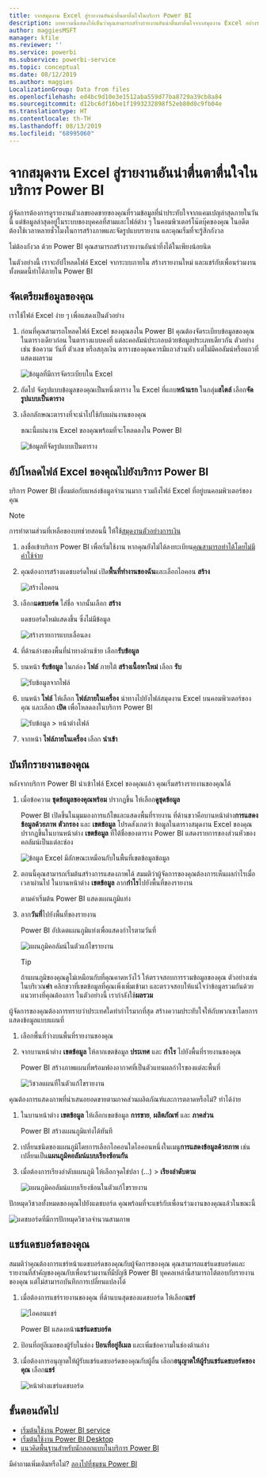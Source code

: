 ```yaml
---
title: จากสมุดงาน Excel สู่รายงานอันน่าตื่นตาตื่นใจในบริการ Power BI
description: บทความนี้แสดงให้เห็นว่าคุณสามารถสร้างรายงานอันน่าตื่นตาตื่นใจจากสมุดงาน Excel อย่างรวดเร็วได้อย่างไร
author: maggiesMSFT
manager: kfile
ms.reviewer: ''
ms.service: powerbi
ms.subservice: powerbi-service
ms.topic: conceptual
ms.date: 08/12/2019
ms.author: maggies
LocalizationGroup: Data from files
ms.openlocfilehash: ed4bc9d10e3e1512aba559d77ba8729a39cb8a84
ms.sourcegitcommit: d12bc6df16be1f1993232898f52eb80d0c9fb04e
ms.translationtype: HT
ms.contentlocale: th-TH
ms.lasthandoff: 08/13/2019
ms.locfileid: "68995060"
---
```

# <a name="from-excel-workbook-to-stunning-report-in-the-power-bi-service"></a>จากสมุดงาน Excel สู่รายงานอันน่าตื่นตาตื่นใจในบริการ Power BI
ผู้จัดการต้องการดูรายงานตัวเลขยอดขายของคุณที่รวมข้อมูลที่น่าประทับใจจากแคมเปญล่าสุดภายในวันนี้ แต่ข้อมูลล่าสุดอยู่ในระบบของบุคคลที่สามและไฟล์ต่าง ๆ ในคอมพิวเตอร์โน๊ตบุ๊คของคุณ ในอดีตต้องใช้เวลาหลายชั่วโมงในการสร้างภาพและจัดรูปแบบรายงาน และคุณเริ่มที่จะรู้สึกกังวล

ไม่ต้องกังวล ด้วย Power BI คุณสามารถสร้างรายงานอันน่าทึ่งได้ในเพียงน้อยนิด

ในตัวอย่างนี้ เราจะอัปโหลดไฟล์ Excel จากระบบภายใน สร้างรายงานใหม่ และแชร์กับเพื่อนร่วมงาน ทั้งหมดนี้ทำได้ภายใน Power BI

## <a name="prepare-your-data"></a>จัดเตรียมข้อมูลของคุณ
เราใช้ไฟล์ Excel ง่าย ๆ เพื่อแสดงเป็นตัวอย่าง 

1. ก่อนที่คุณสามารถโหลดไฟล์ Excel ของคุณลงใน Power BI คุณต้องจัดระเบียบข้อมูลของคุณในตารางเดียวก่อน ในตารางแบบคงที่ แต่ละคอลัมน์ประกอบด้วยข้อมูลประเภทเดียวกัน ตัวอย่างเช่น ข้อความ วันที่ ตัวเลข หรือสกุลเงิน ตารางของคุณควรมีแถวส่วนหัว แต่ไม่มีคอลัมน์หรือแถวที่แสดงผลรวม

   ![ข้อมูลที่มีการจัดระเบียบใน Excel](media/service-from-excel-to-stunning-report/pbi_excel_file.png)

2. ถัดไป จัดรูปแบบข้อมูลของคุณเป็นหนึ่งตาราง ใน Excel ที่แถบ**หน้าแรก** ในกลุ่ม**สไตล์** เลือก**จัดรูปแบบเป็นตาราง** 

3. เลือกลักษณะตารางที่จะนำไปใช้กับแผ่นงานของคุณ 

   ขณะนี้แผ่นงาน Excel ของคุณพร้อมที่จะโหลดลงใน Power BI

   ![ข้อมูลที่จัดรูปแบบเป็นตาราง](media/service-from-excel-to-stunning-report/pbi_excel_table.png)

## <a name="upload-your-excel-file-to-the-power-bi-service"></a>อัปโหลดไฟล์ Excel ของคุณไปยังบริการ Power BI
บริการ Power BI เชื่อมต่อกับแหล่งข้อมูลจำนวนมาก รวมถึงไฟล์ Excel ที่อยู่บนคอมพิวเตอร์ของคุณ 

 > [!NOTE] 
 > การทำตามส่วนที่เหลือของบทช่วยสอนนี้ ให้ใช้[สมุดงานตัวอย่างการเงิน](sample-financial-download.md)

1. ลงชื่อเข้าบริการ Power BI เพื่อเริ่มใช้งาน หากคุณยังไม่ได้ลงทะเบียน[คุณสามารถทำได้โดยไม่มีค่าใช้จ่าย](https://powerbi.com)

2. คุณต้องการสร้างแดชบอร์ดใหม่ เปิด**พื้นที่ทำงานของฉัน**และเลือกไอคอน **สร้าง**

   ![สร้างไอคอน](media/service-from-excel-to-stunning-report/power-bi-new-dash.png)

3. เลือก**แดชบอร์ด** ใส่ชื่อ จากนั้นเลือก **สร้าง** 

   แดชบอร์ดใหม่แสดงขึ้น ซึ่งไม่มีข้อมูล

   ![สร้างรายการแบบเลื่อนลง](media/service-from-excel-to-stunning-report/power-bi-create-dash.png)

4. ที่ด้านล่างของพื้นที่นำทางด้านซ้าย เลือก**รับข้อมูล** 

5. บนหน้า **รับข้อมูล** ในกล่อง **ไฟล์** ภายใต้ **สร้างเนื้อหาใหม่** เลือก **รับ**

   ![รับข้อมูลจากไฟล์](media/service-from-excel-to-stunning-report/pbi_get_files.png)

6. บนหน้า **ไฟล์** ให้เลือก **ไฟล์ภายในเครื่อง** นำทางไปยังไฟล์สมุดงาน Excel บนคอมพิวเตอร์ของคุณ และเลือก **เปิด** เพื่อโหลดลงในบริการ Power BI 

   ![รับข้อมูล > หน้าต่างไฟล์](media/service-from-excel-to-stunning-report/pbi_local_file.png)

7. จากหน้า **ไฟล์ภายในเครื่อง** เลือก **นำเข้า**


## <a name="build-your-report"></a>บันทึกรายงานของคุณ
หลังจากบริการ Power BI นำเข้าไฟล์ Excel ของคุณแล้ว คุณเริ่มสร้างรายงานของคุณได้ 

1. เมื่อข้อความ **ชุดข้อมูลของคุณพร้อม** ปรากฏขึ้น ให้เลือก**ดูชุดข้อมูล**  

   Power BI เปิดขึ้นในมุมมองการแก้ไขและแสดงพื้นที่รายงาน ที่ด้านขวาคือบานหน้าต่าง**การแสดงข้อมูลด้วยภาพ** **ตัวกรอง** และ **เขตข้อมูล** โปรดสังเกตว่า ข้อมูลในตารางสมุดงาน Excel ของคุณปรากฏขึ้นในบานหน้าต่าง **เขตข้อมูล** ที่ใต้ชื่อของตาราง Power BI แสดงรายการของส่วนหัวของคอลัมน์เป็นแต่ละช่อง

   ![ข้อมูล Excel มีลักษณะเหมือนกับในพื้นที่เขตข้อมูลข้อมูล](media/service-from-excel-to-stunning-report/pbi_report_fields.png)

2. ตอนนี้คุณสามารถเริ่มต้นสร้างการแสดงภาพได้ สมมติว่าผู้จัดการของคุณต้องการเห็นผลกำไรเมื่อเวลาผ่านไป ในบานหน้าต่าง **เขตข้อมูล** ลาก**กำไร**ไปยังพื้นที่ของรายงาน 

   ตามค่าเริ่มต้น Power BI แสดงแผนภูมิแท่ง 

3. ลาก**วันที่**ไปยังพื้นที่ของรายงาน 

   Power BI อัปเดตแผนภูมิแท่งเพื่อแสดงกำไรตามวันที่

   ![แผนภูมิคอลัมน์ในตัวแก้ไขรายงาน](media/service-from-excel-to-stunning-report/pbi_report_pin-new.png)

   > [!TIP]
   > ถ้าแผนภูมิของคุณดูไม่เหมือนกับที่คุณคาดหวังไว้ ให้ตรวจสอบการรวมข้อมูลของคุณ ตัวอย่างเช่น ในบริเวณ**ค่า** คลิกขวาที่เขตข้อมูลที่คุณเพิ่งเพิ่มเข้ามา และตรวจสอบให้แน่ใจว่าข้อมูลรวมกันด้วยแนวทางที่คุณต้องการ ในตัวอย่างนี้ เรากำลังใช้**ผลรวม**
   > 

ผู้จัดการของคุณต้องการทราบว่าประเทศใดทำกำไรมากที่สุด สร้างความประทับใจให้กับพวกเขาโดยการแสดงข้อมูลแบบแผนที่ 

1. เลือกพื้นที่ว่างบนพื้นที่รายงานของคุณ 

2. จากบานหน้าต่าง **เขตข้อมูล** ให้ลากเขตข้อมูล **ประเทศ** และ **กำไร** ไปยังพื้นที่รายงานของคุณ

   Power BI สร้างภาพแผนที่พร้อมฟองอากาศที่เป็นตัวแทนผลกำไรของแต่ละพื้นที่

   ![วิชวลแผนที่ในตัวแก้ไขรายงาน](media/service-from-excel-to-stunning-report/pbi_report_map-new.png)

คุณต้องการแสดงภาพที่นำเสนอยอดขายตามภาคส่วนผลิตภัณฑ์และการตลาดหรือไม่? ทำได้ง่าย 

1. ในบานหน้าต่าง **เขตข้อมูล** ให้เลือกเขตข้อมูล **การขาย**, **ผลิตภัณฑ์** และ **ภาคส่วน** 
   
   Power BI สร้างแผนภูมิแท่งได้ทันที 

2. เปลี่ยนชนิดของแผนภูมิโดยการเลือกไอคอนใดไอคอนหนึ่งในเมนู**การแสดงข้อมูลด้วยภาพ** เช่น เปลี่ยนเป็น**แผนภูมิคอลัมน์แบบเรียงซ้อนกัน** 

3. เมื่อต้องการเรียงลำดับแผนภูมิ ให้เลือกจุดไข่ปลา (...) > **เรียงลำดับตาม**

   ![แผนภูมิคอลัมน์แบบเรียงซ้อนในตัวแก้ไขรายงาน](media/service-from-excel-to-stunning-report/pbi_barchart-new.png)

ปักหมุดวิชวลทั้งหมดของคุณไปยังแดชบอร์ด คุณพร้อมที่จะแชร์กับเพื่อนร่วมงานของคุณแล้วในขณะนี้

   ![แดชบอร์ดที่มีการปักหมุดวิชวลจำนวนสามภาพ](media/service-from-excel-to-stunning-report/pbi_report.png)

## <a name="share-your-dashboard"></a>แชร์แดชบอร์ดของคุณ
สมมติว่าคุณต้องการแชร์หน้าแดชบอร์ดของคุณกับผู้จัดการของคุณ คุณสามารถแชร์แดชบอร์ดและรายงานที่สำคัญของคุณกับเพื่อนร่วมงานที่มีบัญชี Power BI บุคคลเหล่านี้สามารถโต้ตอบกับรายงานของคุณ แต่ไม่สามารถบันทึกการเปลี่ยนแปลงได้

1. เมื่อต้องการแชร์รายงานของคุณ ที่ด้านบนสุดของแดชบอร์ด ให้เลือก**แชร์**

   ![ไอคอนแชร์](media/service-from-excel-to-stunning-report/power-bi-share.png)

   Power BI แสดงหน้า**แชร์แดชบอร์ด** 

2. ป้อนที่อยู่อีเมลของผู้รับในช่อง **ป้อนที่อยู่อีเมล** และเพิ่มข้อความในช่องด้านล่าง 

3. เมื่อต้องการอนุญาตให้ผู้รับแชร์แดชบอร์ดของคุณกับผู้อื่น เลือก**อนุญาตให้ผู้รับแชร์แดชบอร์ดของคุณ** เลือก**แชร์**

   ![หน้าต่างแชร์แดชบอร์ด](media/service-from-excel-to-stunning-report/power-bi-share-dash-new.png)

## <a name="next-steps"></a>ขั้นตอนถัดไป

* [เริ่มต้นใช้งาน Power BI service](service-get-started.md)
* [เริ่มต้นใช้งาน Power BI Desktop](desktop-getting-started.md)
* [แนวคิดพื้นฐานสำหรับนักออกแบบในบริการ Power BI](service-basic-concepts.md)

มีคำถามเพิ่มเติมหรือไม่? [ลองไปที่ชุมชน Power BI](http://community.powerbi.com/)


